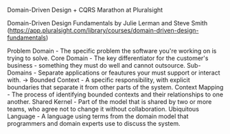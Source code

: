 Domain-Driven Design + CQRS Marathon at Pluralsight

Domain-Driven Design Fundamentals by Julie Lerman and Steve Smith (https://app.pluralsight.com/library/courses/domain-driven-design-fundamentals)

Problem Domain - The specific problem the software you're working on is trying to solve.
Core Domain - The key differentiator for the customer's business - something they must do well and cannot outsource.
Sub-Domains - Separate applications or feautures your must support or interact with.
-> Bounded Context - A specific responsibility, with explicit boundaries that separate it from other parts of the system.
Context Mapping - The process of identifying bounded contexts and their relationships to one another.
Shared Kernel - Part of the model that is shared by two or more teams, who agree not to change it without collaboration.
Ubiquitous Language - A language using terms from the domain model that programmers and domain experts use to discuss the system.

